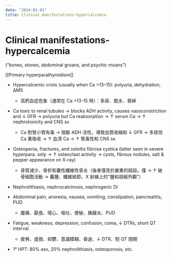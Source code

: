 ```yaml
---
date: "2024-01-01"
title: Clinical manifestations-hypercalcemia
---
```


# Clinical manifestations-hypercalcemia
(“bones, stones, abdominal groans, and psychic moans”)

[[Primary hyperparathyroidism]]

* Hypercalcemic crisis (usually when Ca >13–15): polyuria, dehydration, ΔMS
	* 高鈣血症危象（通常在 Ca >13-15 時）：多尿、脫水、昏掉

* Ca toxic to renal tubules → blocks ADH activity, causes vasoconstriction and ↓ GFR → polyuria but Ca reabsorption → ↑ serum Ca → ↑ nephrotoxicity and CNS sx
	* Ca 對腎小管有毒 → 阻斷 ADH 活性，導致血管收縮和 ↓ GFR → 多尿但 Ca 重吸收 → ↑ 血清 Ca → ↑ 腎毒性和 CNS sx

* Osteopenia, fractures, and osteitis fibrosa cystica (latter seen in severe hyperpara. only → ↑ osteoclast activity → cysts, fibrous nodules, salt & pepper appearance on X-ray)
	* 骨質減少、骨折和囊性纖維性骨炎（後者僅見於嚴重的超段。僅 → ↑ 破骨細胞活動 → 囊腫、纖維結節、X 射線上的"鹽和胡椒外觀"）

* Nephrolithiasis, nephrocalcinosis, nephrogenic DI

* Abdominal pain, anorexia, nausea, vomiting, constipation, pancreatitis, PUD
	* 腹痛、厭食、噁心、嘔吐、便秘、胰腺炎、PUD

* Fatigue, weakness, depression, confusion, coma, ↓ DTRs, short QT interval
	* 疲勞、虛弱、抑鬱、意識模糊、昏迷、↓ DTR、短 QT 間期

* 1° HPT: 80% asx, 20% nephrolithiasis, osteoporosis, etc.
